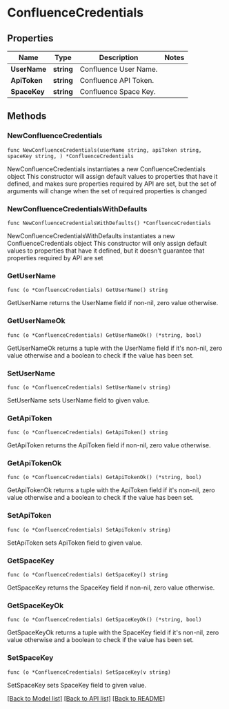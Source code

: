 # ConfluenceCredentials

## Properties

Name | Type | Description | Notes
------------ | ------------- | ------------- | -------------
**UserName** | **string** | Confluence User Name. | 
**ApiToken** | **string** | Confluence API Token. | 
**SpaceKey** | **string** | Confluence Space Key. | 

## Methods

### NewConfluenceCredentials

`func NewConfluenceCredentials(userName string, apiToken string, spaceKey string, ) *ConfluenceCredentials`

NewConfluenceCredentials instantiates a new ConfluenceCredentials object
This constructor will assign default values to properties that have it defined,
and makes sure properties required by API are set, but the set of arguments
will change when the set of required properties is changed

### NewConfluenceCredentialsWithDefaults

`func NewConfluenceCredentialsWithDefaults() *ConfluenceCredentials`

NewConfluenceCredentialsWithDefaults instantiates a new ConfluenceCredentials object
This constructor will only assign default values to properties that have it defined,
but it doesn't guarantee that properties required by API are set

### GetUserName

`func (o *ConfluenceCredentials) GetUserName() string`

GetUserName returns the UserName field if non-nil, zero value otherwise.

### GetUserNameOk

`func (o *ConfluenceCredentials) GetUserNameOk() (*string, bool)`

GetUserNameOk returns a tuple with the UserName field if it's non-nil, zero value otherwise
and a boolean to check if the value has been set.

### SetUserName

`func (o *ConfluenceCredentials) SetUserName(v string)`

SetUserName sets UserName field to given value.


### GetApiToken

`func (o *ConfluenceCredentials) GetApiToken() string`

GetApiToken returns the ApiToken field if non-nil, zero value otherwise.

### GetApiTokenOk

`func (o *ConfluenceCredentials) GetApiTokenOk() (*string, bool)`

GetApiTokenOk returns a tuple with the ApiToken field if it's non-nil, zero value otherwise
and a boolean to check if the value has been set.

### SetApiToken

`func (o *ConfluenceCredentials) SetApiToken(v string)`

SetApiToken sets ApiToken field to given value.


### GetSpaceKey

`func (o *ConfluenceCredentials) GetSpaceKey() string`

GetSpaceKey returns the SpaceKey field if non-nil, zero value otherwise.

### GetSpaceKeyOk

`func (o *ConfluenceCredentials) GetSpaceKeyOk() (*string, bool)`

GetSpaceKeyOk returns a tuple with the SpaceKey field if it's non-nil, zero value otherwise
and a boolean to check if the value has been set.

### SetSpaceKey

`func (o *ConfluenceCredentials) SetSpaceKey(v string)`

SetSpaceKey sets SpaceKey field to given value.



[[Back to Model list]](../README.md#documentation-for-models) [[Back to API list]](../README.md#documentation-for-api-endpoints) [[Back to README]](../README.md)


